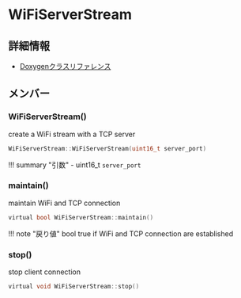 # WiFiServerStream



## 詳細情報

- [Doxygenクラスリファレンス](https://lang-ship.com/reference/Arduino/1.8.9/class_wi_fi_server_stream.html)

## メンバー

### WiFiServerStream()


create a WiFi stream with a TCP server 
```c
WiFiServerStream::WiFiServerStream(uint16_t server_port)
```

!!! summary "引数"
	- uint16_t `server_port` 



### maintain()


maintain WiFi and TCP connection 

```c
virtual bool WiFiServerStream::maintain()
```

!!! note "戻り値"
	bool true if WiFi and TCP connection are established 



### stop()


stop client connection 
```c
virtual void WiFiServerStream::stop()
```



